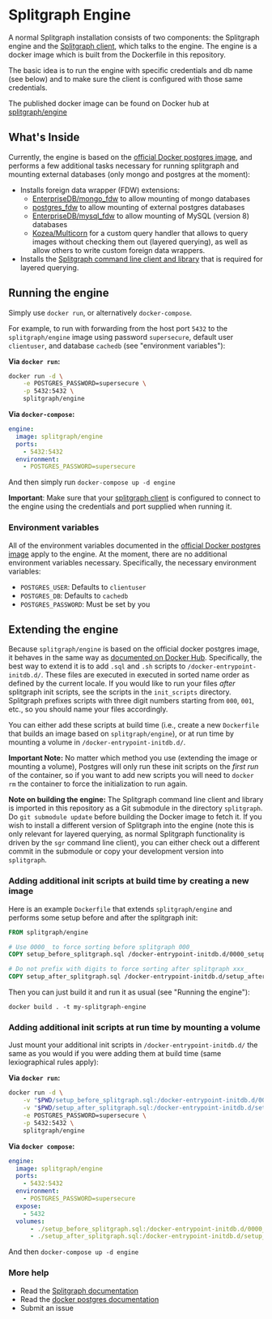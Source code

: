 # Splitgraph Engine

A normal Splitgraph installation consists of two components: the Splitgraph
engine and the [Splitgraph client](https://www.github.com/splitgraph/splitgraph),
which talks to the engine. The engine is a docker image which is built from
the Dockerfile in this repository.

The basic idea is to run the engine with specific credentials and db name
(see below) and to make sure the client is configured with those same credentials.

The published docker image can be found on Docker hub at
[splitgraph/engine](https://hub.docker.com/r/splitgraph/engine/)

## What's Inside

Currently, the engine is based on the
[official Docker postgres image](https://hub.docker.com/_/postgres/), and
performs a few additional tasks necessary for running splitgraph and mounting
external databases (only mongo and postgres at the moment):

* Installs foreign data wrapper (FDW) extensions:
    * [EnterpriseDB/mongo_fdw](https://github.com/EnterpriseDB/mongo_fdw.git)
       to allow mounting of mongo databases
    * [postgres_fdw](https://www.postgresql.org/docs/10/static/postgres-fdw.html)
      to allow mounting of external postgres databases
    * [EnterpriseDB/mysql_fdw](https://github.com/EnterpriseDB/mysql_fdw.git)
       to allow mounting of MySQL (version 8) databases
    * [Kozea/Multicorn](https://github.com/Kozea/Multicorn.git)
      for a custom query handler that allows to query images without checking them
      out (layered querying), as well as allow others to write custom
      foreign data wrappers.
* Installs the [Splitgraph command line client and library](https://github.com/splitgraph/splitgraph.git)
    that is required for layered querying.

## Running the engine

Simply use `docker run`, or alternatively `docker-compose`.

For example, to run with forwarding from the host
port `5432` to the `splitgraph/engine` image using password `supersecure`,
default user `clientuser`, and database `cachedb` (see "environment variables"):

**Via `docker run`:**

``` bash
docker run -d \
    -e POSTGRES_PASSWORD=supersecure \
    -p 5432:5432 \
    splitgraph/engine
```

**Via `docker-compose`:**

``` yml
engine:
  image: splitgraph/engine
  ports:
    - 5432:5432
  environment:
    - POSTGRES_PASSWORD=supersecure
```

And then simply run `docker-compose up -d engine`

**Important**:  Make sure that your
[splitgraph client](https://www.github.com/splitgraph/splitgraph) is configured
to connect to the engine using the credentials and port supplied when running it.

### Environment variables

All of the environment variables documented in the
[official Docker postgres image](https://hub.docker.com/_/postgres/) apply to
the engine. At the moment, there are no additional environment variables
necessary. Specifically, the necessary environment variables:

- `POSTGRES_USER`: Defaults to `clientuser`
- `POSTGRES_DB`: Defaults to `cachedb`
- `POSTGRES_PASSWORD`: Must be set by you

## Extending the engine

Because `splitgraph/engine` is based on the official docker postgres
image, it behaves in the same way as
[documented on Docker Hub](https://hub.docker.com/_/postgres/).
Specifically, the best way to extend it is to add `.sql` and `.sh`
scripts to `/docker-entrypoint-initdb.d/`. These files are executed in executed
in sorted name order as defined by the current locale. If you would like to
run your files _after_ splitgraph init scripts, see the scripts in the
`init_scripts` directory. Splitgraph prefixes scripts with three digit numbers
starting from `000`, `001`, etc., so you should name your files accordingly.

You can either add these scripts at build time (i.e., create a new `Dockerfile`
that builds an image based on `splitgraph/engine`), or at run time by mounting
a volume in  `/docker-entrypoint-initdb.d/`.

**Important Note:** No matter which method you use (extending the image or
mounting a volume), Postgres will only run these init scripts on the *first run*
of the container, so if you want to add new scripts you will need to `docker rm`
the container to force the initialization to run again.

**Note on building the engine:** The Splitgraph command line client and library is imported in this repository
as a Git submodule in the directory `splitgraph`. Do `git submodule update` before
building the Docker image to fetch it. If you wish to install a different version of
Splitgraph into the engine (note this is only relevant for layered querying,
as normal Splitgraph functionality is driven by the `sgr` command line client), you
can either check out a different commit in the submodule or copy your development
version into `splitgraph`.

### Adding additional init scripts at build time by creating a new image

Here is an example `Dockerfile` that extends `splitgraph/engine` and performs
some setup before and after the splitgraph init:

``` Dockerfile
FROM splitgraph/engine

# Use 0000_ to force sorting before splitgraph 000_
COPY setup_before_splitgraph.sql /docker-entrypoint-initdb.d/0000_setup_before_splitgraph.sql

# Do not prefix with digits to force sorting after splitgraph xxx_
COPY setup_after_splitgraph.sql /docker-entrypoint-initdb.d/setup_after_splitgraph.sql
```

Then you can just build it and run it as usual (see "Running the engine"):

```
docker build . -t my-splitgraph-engine
```

### Adding additional init scripts at run time by mounting a volume

Just mount your additional init scripts in `/docker-entrypoint-initdb.d/` the
same as you would if you were adding them at build time (same lexiographical
rules apply):

**Via `docker run`:**

``` bash
docker run -d \
    -v "$PWD/setup_before_splitgraph.sql:/docker-entrypoint-initdb.d/0000_setup_before_splitgraph.sql" \
    -v "$PWD/setup_after_splitgraph.sql:/docker-entrypoint-initdb.d/setup_after_splitgraph.sql" \
    -e POSTGRES_PASSWORD=supersecure \
    -p 5432:5432 \
    splitgraph/engine
```

**Via `docker compose`:**

``` yml
engine:
  image: splitgraph/engine
  ports:
    - 5432:5432
  environment:
    - POSTGRES_PASSWORD=supersecure
  expose:
    - 5432
  volumes:
      - ./setup_before_splitgraph.sql:/docker-entrypoint-initdb.d/0000_setup_before_splitgraph.sql
      - ./setup_after_splitgraph.sql:/docker-entrypoint-initdb.d/setup_after_splitgraph.sql
```

And then `docker-compose up -d engine`

### More help

- Read the [Splitgraph documentation](https://www.splitgraph.com/docs/introduction)
- Read the [docker postgres documentation](https://hub.docker.com/_/postgres/)
- Submit an issue
